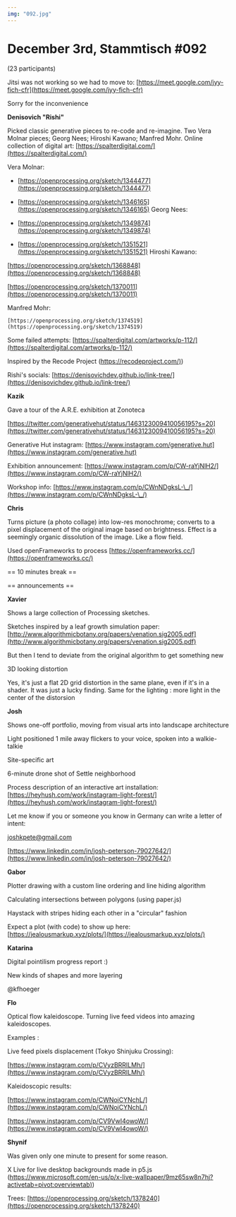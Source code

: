 ```yaml
---
img: "092.jpg"
---
```


# **December 3rd, Stammtisch #092**

(23 participants)

Jitsi was not working so we had to move to: [https://meet.google.com/jyy-fich-cfr](https://meet.google.com/jyy-fich-cfr)

Sorry for the inconvenience



**Denisovich "Rishi"**

Picked classic generative pieces to re-code and re-imagine. Two Vera Molnar pieces; Georg Nees; Hiroshi Kawano; Manfred Mohr. Online collection of digital art: [https://spalterdigital.com/](https://spalterdigital.com/)



Vera Molnar:

   * [https://openprocessing.org/sketch/1344477](https://openprocessing.org/sketch/1344477)
   * [https://openprocessing.org/sketch/1346165](https://openprocessing.org/sketch/1346165)
Georg Nees:

   * [https://openprocessing.org/sketch/1349874](https://openprocessing.org/sketch/1349874)
   * [https://openprocessing.org/sketch/1351521](https://openprocessing.org/sketch/1351521)
Hiroshi Kawano:

   [https://openprocessing.org/sketch/1368848](https://openprocessing.org/sketch/1368848)

   [https://openprocessing.org/sketch/1370011](https://openprocessing.org/sketch/1370011)

Manfred Mohr:

    [https://openprocessing.org/sketch/1374519](https://openprocessing.org/sketch/1374519) 

    

Some failed attempts: [https://spalterdigital.com/artworks/p-112/](https://spalterdigital.com/artworks/p-112/)



Inspired by the Recode Project ([https://recodeproject.com/)](https://recodeproject.com/)) 

Rishi's socials: [https://denisovichdev.github.io/link-tree/](https://denisovichdev.github.io/link-tree/)



**Kazik**

Gave a tour of the A.R.E. exhibition at Zonoteca

[https://twitter.com/generativehut/status/1463123009410056195?s=20](https://twitter.com/generativehut/status/1463123009410056195?s=20)



Generative Hut instagram: [https://www.instagram.com/generative.hut](https://www.instagram.com/generative.hut)

Exhibition announcement: [https://www.instagram.com/p/CW-raYjNlH2/](https://www.instagram.com/p/CW-raYjNlH2/)

Workshop info: [https://www.instagram.com/p/CWnNDgksL-\_/](https://www.instagram.com/p/CWnNDgksL-\_/)



**Chris**

Turns picture (a photo collage) into low-res monochrome; converts to a pixel displacement of the original image based on brightness. Effect is a seemingly organic dissolution of the image. Like a flow field.

Used openFrameworks to process [https://openframeworks.cc/](https://openframeworks.cc/)



== 10 minutes break ==



== announcements ==





**Xavier**

Shows a large collection of Processing sketches. 

Sketches inspired by a leaf growth simulation paper: [http://www.algorithmicbotany.org/papers/venation.sig2005.pdf](http://www.algorithmicbotany.org/papers/venation.sig2005.pdf)

But then I tend to deviate from the original algorithm to get something new



3D looking distortion

Yes, it's just a flat 2D grid distortion in the same plane, even if it's in a shader. It was just a lucky finding. Same for the lighting : more light in the center of the distorsion



**Josh**

Shows one-off portfolio, moving from visual arts into landscape architecture

Light positioned 1 mile away flickers to your voice, spoken into a walkie-talkie

Site-specific art

6-minute drone shot of Settle neighborhood

Process description of an interactive art installation: [https://heyhush.com/work/instagram-light-forest/](https://heyhush.com/work/instagram-light-forest/)



Let me know if you or someone you know in Germany can write a letter of intent:

joshkpete@gmail.com

[https://www.linkedin.com/in/josh-peterson-79027642/](https://www.linkedin.com/in/josh-peterson-79027642/)



**Gabor**

Plotter drawing with a custom line ordering and line hiding algorithm

Calculating intersections between polygons (using paper.js)

Haystack with stripes hiding each other in a "circular" fashion

Expect a plot (with code) to show up here: [https://jealousmarkup.xyz/plots/](https://jealousmarkup.xyz/plots/)



**Katarina**

Digital pointilism progress report :)

New kinds of shapes and more layering 

@kfhoeger



**Flo**

Optical flow kaleidoscope. Turning live feed videos into amazing kaleidoscopes.

Examples :

Live feed pixels displacement (Tokyo Shinjuku Crossing):

[https://www.instagram.com/p/CVyzBRRILMh/](https://www.instagram.com/p/CVyzBRRILMh/)



Kaleidoscopic results:

[https://www.instagram.com/p/CWNoiCYNchL/](https://www.instagram.com/p/CWNoiCYNchL/)

[https://www.instagram.com/p/CV9VwI4owoW/](https://www.instagram.com/p/CV9VwI4owoW/)





**Shynif**

Was given only one minute to present for some reason.

X Live for live desktop backgrounds made in p5.js ([https://www.microsoft.com/en-us/p/x-live-wallpaper/9mz65sw8n7hj?activetab=pivot:overviewtab)](https://www.microsoft.com/en-us/p/x-live-wallpaper/9mz65sw8n7hj?activetab=pivot:overviewtab))

Trees: [https://openprocessing.org/sketch/1378240](https://openprocessing.org/sketch/1378240)

